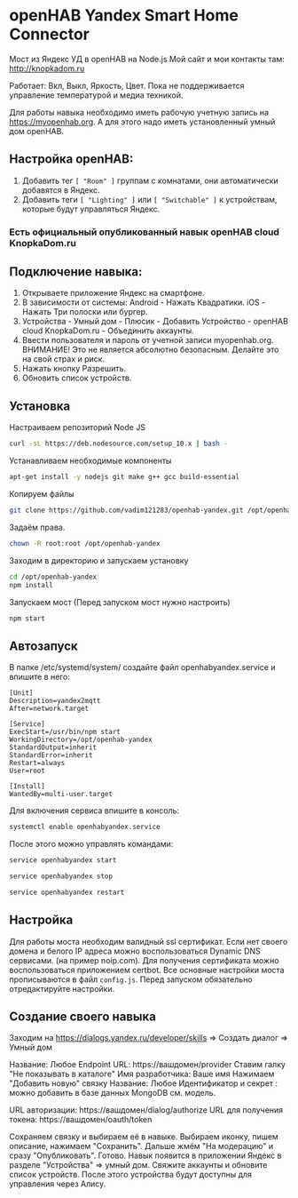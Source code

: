 # openHAB Yandex Smart Home Connector

Мост из Яндекс УД в openHAB на Node.js
Мой сайт и мои контакты там: http://knopkadom.ru

Работает: Вкл, Выкл, Яркость, Цвет.
Пока не поддерживается управление температурой и медиа техникой.

Для работы навыка необходимо иметь рабочую учетную запись на https://myopenhab.org. А для этого надо иметь установленный умный дом openHAB.

## Настройка openHAB:

1. Добавить тег `[ "Room" ]` группам с комнатами, они автоматически добавятся в Яндекс.
2. Добавить теги `[ "Lighting" ]` или `[ "Switchable" ]` к устройствам, которые будут управляться Яндекс.

### Есть официальный опубликованный навык openHAB cloud KnopkaDom.ru

## Подключение навыка:

1. Открываете приложение Яндекс на смартфоне.
2. В зависимости от системы: Android - Нажать Квадратики. iOS - Нажать Три полоски или бургер.
3. Устройства - Умный дом - Плюсик - Добавить Устройство - openHAB cloud KnopkaDom.ru - Объединить аккаунты.
4. Ввести пользователя и пароль от учетной записи myopenhab.org. ВНИМАНИЕ! Это не является абсолютно безопасным. Делайте это на свой страх и риск.
5. Нажать кнопку Разрешить.
6. Обновить список устройств.

## Установка

Настраиваем репозиторий Node JS

```bash
curl -sL https://deb.nodesource.com/setup_10.x | bash -
```

Устанавливаем необходимые компоненты

```bash
apt-get install -y nodejs git make g++ gcc build-essential
```

Копируем файлы

```bash
git clone https://github.com/vadim121283/openhab-yandex.git /opt/openhab-yandex
```

Задаём права.

```bash
chown -R root:root /opt/openhab-yandex
```

Заходим в директорию и запускаем установку

```bash
cd /opt/openhab-yandex
npm install
````

Запускаем мост (Перед запуском мост нужно настроить)

```bash
npm start
```

## Автозапуск

В папке /etc/systemd/system/ создайте файл openhabyandex.service и впишите в него:

```
[Unit]
Description=yandex2mqtt
After=network.target

[Service]
ExecStart=/usr/bin/npm start
WorkingDirectory=/opt/openhab-yandex
StandardOutput=inherit
StandardError=inherit
Restart=always
User=root

[Install]
WantedBy=multi-user.target
```

Для включения сервиса впишите в консоль:

```bash
systemctl enable openhabyandex.service
```

После этого можно управлять командами:

```bash
service openhabyandex start

service openhabyandex stop

service openhabyandex restart
```

## Настройка

Для работы моста необходим валидный ssl сертификат. Если нет своего домена и белого IP адреса можно воспользоваться Dynamic DNS сервисами. (на пример noip.com). Для получения сертификата можно воспользоваться приложением certbot.
Все основные настройки моста прописываются в файл `config.js`. Перед запуском обязательно отредактируйте настройки.

## Создание своего навыка

Заходим на https://dialogs.yandex.ru/developer/skills => Создать диалог => Умный дом

Название: Любое
Endpoint URL: https://вашдомен/provider
Ставим галку "Не показывать в каталоге"
Имя разработчика: Ваше имя
Нажимаем "Добавить новую" связку
Название: Любое
Идентификатор и секрет : можно добавить в базе данных MongoDB см. модель.

URL авторизации: https://вашдомен/dialog/authorize
URL для получения токена: https://вашдомен/oauth/token

Сохраняем связку и выбираем её в навыке. Выбираем иконку, пишем описание, нажимаем "Сохранить".
Дальше жмём "На модерацию" и сразу "Опубликовать". Готово.
Навык появится в приложении Яндекс в разделе "Устройства" => умный дом.
Свяжите аккаунты и обновите список устройств. После этого устройства будут доступны для управления через Алису.
